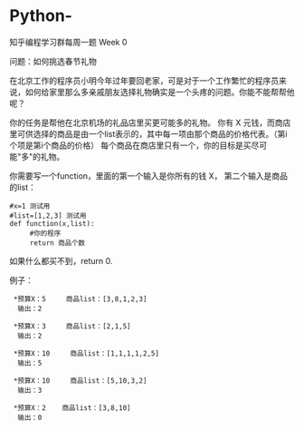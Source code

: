 # Python-
知乎编程学习群每周一题 Week 0

问题：如何挑选春节礼物

在北京工作的程序员小明今年过年要回老家，可是对于一个工作繁忙的程序员来说，如何给家里那么多亲戚朋友选择礼物确实是一个头疼的问题。你能不能帮帮他呢？

你的任务是帮他在北京机场的礼品店里买更可能多的礼物。
你有 X 元钱，而商店里可供选择的商品是由一个list表示的，其中每一项由那个商品的价格代表。（第i个项是第i个商品的价格）
每个商品在商店里只有一个，你的目标是买尽可能"多"的礼物。

你需要写一个function，里面的第一个输入是你所有的钱 X， 第二个输入是商品的list：

	#x=1 测试用
	#list=[1,2,3] 测试用
	def function(x,list):
		 #你的程序
		 return 商品个数
    	
如果什么都买不到，return 0.

例子：

	 *预算X：5     商品list：[3,8,1,2,3]
	  输出：2
 
 	 *预算X：3     商品list：[2,1,5]
	  输出：2
 
 	 *预算X：10     商品list：[1,1,1,1,2,5]
 	  输出：5
 
	 *预算X：10     商品list：[5,10,3,2]
  	  输出：3
 
	 *预算X：2    商品list：[3,8,10]
  	  输出：0
